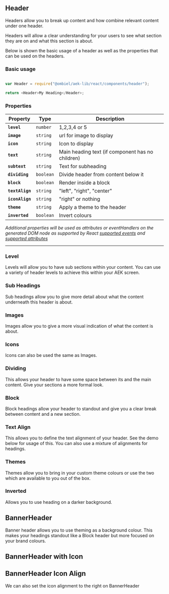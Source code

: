 ## Header

Headers allow you to break up content and how combine relevant content under one header.

Headers will allow a clear understanding for your users to see what section they are on and what this section is about.

Below is shown the basic usage of a header as well as the properties that can be used on the headers.

### Basic usage

``` javascript

var Header = require("@ombiel/aek-lib/react/components/header");

return <Header>My Heading</Header>;


```

### Properties

Property        | Type     | Description
----------------|----------|--------
**`level`**     | `number` | 1,2,3,4 or 5
**`image`**     | `string` | url for image to display
**`icon`**      | `string` | Icon to display
**`text`**      | `string` | Main heading text (if component has no children)
**`subtext`**   | `string` | Text for subheading
**`dividing`**  | `boolean`| Divide header from content below it
**`block`**     | `boolean`| Render inside a block
**`textAlign`** | `string` | "left", "right", "center"
**`iconAlign`** | `string` | "right" or nothing
**`theme`**     | `string` | Apply a theme to the header
**`inverted`**  | `boolean`| Invert colours

_Additional properties will be used as attributes or eventHandlers on the generated DOM node as supported by React [supported events](https://facebook.github.io/react/docs/events.html#supported-events) and [supported attributes](https://facebook.github.io/react/docs/tags-and-attributes.html#html-attributes)_

--------

<script>
  window.lorem = "Nulla vitae elit libero, a pharetra augue. Fusce dapibus, tellus ac cursus commodo, tortor mauris condimentum nibh, ut fermentum massa justo sit amet risus. Aenean lacinia bibendum nulla sed consectetur.";

  window.longLorem = [
   React.createElement("p",null,"Integer posuere erat a ante venenatis dapibus posuere velit aliquet. Nullam id dolor id nibh ultricies vehicula ut id elit. Aenean lacinia bibendum nulla sed consectetur. Nullam id dolor id nibh ultricies vehicula ut id elit."),

   React.createElement("p",null,"Praesent commodo cursus magna, vel scelerisque nisl consectetur et. Aenean eu leo quam. Pellentesque ornare sem lacinia quam venenatis vestibulum. Cum sociis natoque penatibus et magnis dis parturient montes, nascetur ridiculus mus. Sed posuere consectetur est at lobortis. Aenean lacinia bibendum nulla sed consectetur. Fusce dapibus, tellus ac cursus commodo, tortor mauris condimentum nibh, ut fermentum massa justo sit amet risus. Vivamus sagittis lacus vel augue laoreet rutrum faucibus dolor auctor."),

    React.createElement("p",null,"Nullam id dolor id nibh ultricies vehicula ut id elit. Donec ullamcorper nulla non metus auctor fringilla. Curabitur blandit tempus porttitor. Vestibulum id ligula porta felis euismod semper.")
  ];

</script>


### Level

Levels will allow you to have sub sections within your content. You can use a variety of header levels to achieve this within your AEK screen.

<script type="text/aek-example">

  var Header = require("@ombiel/aek-lib/react/components/header");
  var Segment = require("@ombiel/aek-lib/react/components/segment");

  var content = []

  _.times(5,function(level) {
    content.push(<Header level={level+1}>Heading Level {level+1}</Header>);
    content.push(<p>{lorem}</p>);
  });

  return <Segment>{content}</Segment>;

</script>


### Sub Headings

Sub headings allow you to give more detail about what the content underneath this header is about.

<script type="text/aek-example">

  var Header = require("@ombiel/aek-lib/react/components/header");
  var Segment = require("@ombiel/aek-lib/react/components/segment");

  var content = _.times(5,function(level) {
    return <Header subtext="Sub Heading" level={level}>Heading Level {level+1}</Header>;
  });

  return <Segment>{content}</Segment>;

</script>

### Images

Images allow you to give a more visual indication of what the content is about.

<script type="text/aek-example">

  var Header = require("@ombiel/aek-lib/react/components/header");
  var Segment = require("@ombiel/aek-lib/react/components/segment");

  var content = _.times(5,function(level) {
    var image = `http://lorempixel.com/100/100?${level}`;
    return <Header image={image} subtext="Sub Heading" level={level}>Heading Level {level+1}</Header>;
  });

  return <Segment>{content}</Segment>;

</script>


### Icons

Icons can also be used the same as Images.

<script type="text/aek-example">

  var Header = require("@ombiel/aek-lib/react/components/header");
  var Segment = require("@ombiel/aek-lib/react/components/segment");

  var content = _.times(5,function(level) {

    return <Header icon="rocket" subtext="Sub Heading" level={level}>Heading Level {level+1}</Header>;
  });

  return <Segment>{content}</Segment>;

</script>

### Dividing

This allows your header to have some space between its and the main content. Give your sections a more formal look.

<script type="text/aek-example">

  var Header = require("@ombiel/aek-lib/react/components/header");
  var Segment = require("@ombiel/aek-lib/react/components/segment");

  var content = [];

  _.times(5,function(level) {
    content.push(<Header dividing icon="home" subtext="Sub Heading" level={level}>Heading Level {level+1}</Header>);  
    content.push(<p>{lorem}</p>);  
  });

  return <Segment>{content}</Segment>;

</script>

### Block

Block headings allow your header to standout and give you a clear break between content and a new section.

<script type="text/aek-example">

  var Header = require("@ombiel/aek-lib/react/components/header");
  var Segment = require("@ombiel/aek-lib/react/components/segment");

  var content = _.times(5,function(level) {

    return <Header block icon="at" subtext="Sub Heading" level={level}>Heading Level {level+1}</Header>;
  });

  return <Segment>{content}</Segment>;

</script>

### Text Align

This allows you to define the text alignment of your header. See the demo below for usage of this. You can also use a mixture of alignments for headings.

<script type="text/aek-example" data-component="Example">

  var alignments = ["left","center","right"]

  var Example = React.createClass({

    getInitialState:function() {
      return {alignIndex:0}
    },

    changeAlignment:function() {
      var alignIndex = this.state.alignIndex + 1;
      if(alignIndex > alignments.length -1 ) {
        alignIndex = 0;
      }
      this.setState({alignIndex});
    },

    componentDidMount:function() {
      setInterval(this.changeAlignment,3000);
    },

    render:function() {

      var Header = require("@ombiel/aek-lib/react/components/header");
      var Segment = require("@ombiel/aek-lib/react/components/segment");

      var alignment = alignments[this.state.alignIndex];

      var content = _.times(5,function(level) {

        return <Header textAlign={alignment} dividing subtext={alignment} level={level}>Heading Level {level+1}</Header>;
      }.bind(this));

      return <Segment>{content}</Segment>;

    }
  });

</script>

### Themes

Themes allow you to bring in your custom theme colours or use the two which are available to you out of the box.

<script type="text/aek-example">

  var Header = require("@ombiel/aek-lib/react/components/header");
  var Segment = require("@ombiel/aek-lib/react/components/segment");

  var content = _.times(5,function(level) {
    return <Header icon="rocket" theme="alt" subtext="Sub Heading" level={level}>Heading Level {level+1}</Header>;
  });

  return <Segment>{content}</Segment>;

</script>

### Inverted

Allows you to use heading on a darker background.

<script type="text/aek-example">

  var Header = require("@ombiel/aek-lib/react/components/header");
  var Segment = require("@ombiel/aek-lib/react/components/segment");

  var content = _.times(5,function(level) {
    return <Header inverted icon="dashboard" subtext="Sub Heading" level={level}>Heading Level {level+1}</Header>;
  });

  return <Segment inverted>{content}</Segment>;

</script>

<script type="text/aek-example">

  var Header = require("@ombiel/aek-lib/react/components/header");
  var Segment = require("@ombiel/aek-lib/react/components/segment");

  var content = _.times(5,function(level) {
    return <Header inverted theme="alt" icon="rocket" subtext="Sub Heading" level={level}>Heading Level {level+1}</Header>;
  });

  return <Segment inverted>{content}</Segment>;

</script>


## BannerHeader

Banner header allows you to use theming as a background colour. This makes your headings standout like a Block header but more focused on your brand colours.

<script type="text/aek-example">

  var {BannerHeader} = require("@ombiel/aek-lib/react/components/header");
  var Segment = require("@ombiel/aek-lib/react/components/segment");

  var content = _.times(5,function(level) {
    return <BannerHeader theme="alt" subtext="Sub Heading" level={level} style={{marginBottom:"1em"}}>Heading Level {level+1}</BannerHeader>;
  });

  return <div>{content}</div>;

</script>

## BannerHeader with Icon

<script type="text/aek-example">

  var {BannerHeader} = require("@ombiel/aek-lib/react/components/header");
  var Segment = require("@ombiel/aek-lib/react/components/segment");

  var content = _.times(5,function(level) {
    return <BannerHeader theme="alt" icon="comments" subtext="Sub Heading" level={level} style={{marginBottom:"1em"}}>Heading Level {level+1}</BannerHeader>;
  });

  return <div>{content}</div>;

</script>

## BannerHeader Icon Align

We can also set the icon alignment to the right on BannerHeader

<script type="text/aek-example">

  var {BannerHeader} = require("@ombiel/aek-lib/react/components/header");
  var Segment = require("@ombiel/aek-lib/react/components/segment");

  var content = _.times(5,function(level) {
    return <BannerHeader iconAlign="right" theme="alt" icon="comments" subtext="Sub Heading" level={level} style={{marginBottom:"1em"}}>Heading Level {level+1}</BannerHeader>;
  });

  return <div>{content}</div>;

</script>
